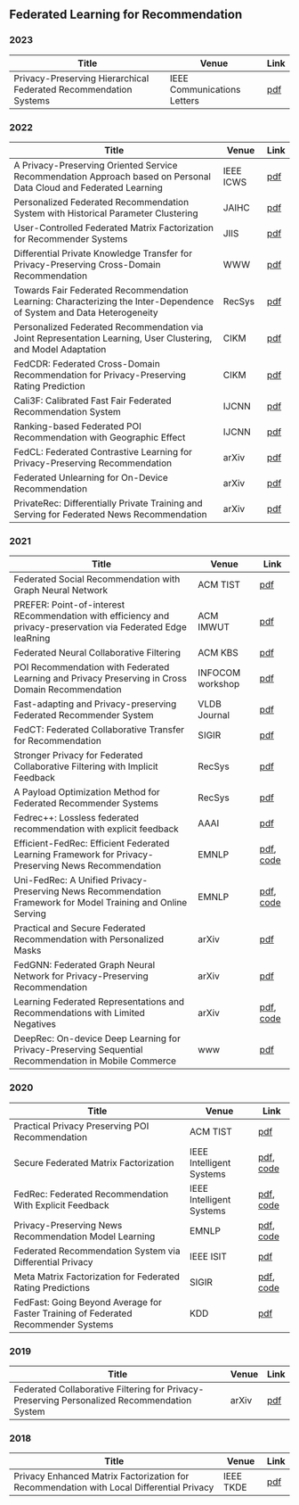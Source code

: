 ## Federated Learning for Recommendation

### 2023

| Title                                                        | Venue                       | Link                                                         |
| ------------------------------------------------------------ | --------------------------- | ------------------------------------------------------------ |
| Privacy-Preserving Hierarchical Federated Recommendation Systems | IEEE Communications Letters | [pdf](https://ieeexplore.ieee.org/abstract/document/10044657) |

 

### 2022

| Title | Venue | Link |  
| --- | --- | --- | 
| A Privacy-Preserving Oriented Service Recommendation Approach based on Personal Data Cloud and Federated Learning | IEEE ICWS | [pdf](https://ieeexplore.ieee.org/abstract/document/9885792) |
| Personalized Federated Recommendation System with Historical Parameter Clustering | JAIHC | [pdf](https://link.springer.com/article/10.1007/s12652-022-03709-z) |
| User-Controlled Federated Matrix Factorization for Recommender Systems | JIIS | [pdf](https://link.springer.com/article/10.1007/s10844-021-00688-z) |
| Differential Private Knowledge Transfer for Privacy-Preserving Cross-Domain Recommendation | WWW | [pdf](https://arxiv.org/pdf/2202.04893.pdf) |
| Towards Fair Federated Recommendation Learning: Characterizing the Inter-Dependence of System and Data Heterogeneity | RecSys | [pdf](https://arxiv.org/abs/2206.02633) | 
| Personalized Federated Recommendation via Joint Representation Learning, User Clustering, and Model Adaptation | CIKM | [pdf](https://dl.acm.org/doi/pdf/10.1145/3511808.3557668) |
| FedCDR: Federated Cross-Domain Recommendation for Privacy-Preserving Rating Prediction | CIKM | [pdf](https://dl.acm.org/doi/pdf/10.1145/3511808.3557320) | 
| Cali3F: Calibrated Fast Fair Federated Recommendation System | IJCNN | [pdf](https://arxiv.org/abs/2205.13121) | 
| Ranking-based Federated POI Recommendation with Geographic Effect | IJCNN | [pdf](https://ieeexplore.ieee.org/abstract/document/9892943) | 
| FedCL: Federated Contrastive Learning for Privacy-Preserving Recommendation | arXiv | [pdf](https://arxiv.org/abs/2204.09850) | 
| Federated Unlearning for On-Device Recommendation | arXiv | [pdf](https://arxiv.org/abs/2210.10958) | 
| PrivateRec: Differentially Private Training and Serving for Federated News Recommendation | arXiv | [pdf](https://arxiv.org/abs/2204.08146) | 

### 2021
| Title | Venue | Link |
| --- | --- | --- |
| Federated Social Recommendation with Graph Neural Network | ACM TIST | [pdf](https://arxiv.org/abs/2111.10778) |
| PREFER: Point-of-interest REcommendation with efficiency and privacy-preservation via Federated Edge leaRning | ACM IMWUT | [pdf](https://dl.acm.org/doi/abs/10.1145/3448099) |
| Federated Neural Collaborative Filtering | ACM KBS | [pdf](https://arxiv.org/abs/2106.04405) |
| POI Recommendation with Federated Learning and Privacy Preserving in Cross Domain Recommendation | INFOCOM workshop | [pdf](https://ieeexplore.ieee.org/document/9484510) |
| Fast-adapting and Privacy-preserving Federated Recommender System | VLDB Journal | [pdf](https://arxiv.org/abs/2104.00919) |
| FedCT: Federated Collaborative Transfer for Recommendation | SIGIR | [pdf](https://dl.acm.org/doi/abs/10.1145/3404835.3462825) |
| Stronger Privacy for Federated Collaborative Filtering with Implicit Feedback | RecSys | [pdf](https://arxiv.org/abs/2105.03941) |
| A Payload Optimization Method for Federated Recommender Systems | RecSys | [pdf](https://arxiv.org/abs/2107.13078) |
| Fedrec++: Lossless federated recommendation with explicit feedback | AAAI | [pdf](https://ojs.aaai.org/index.php/AAAI/article/view/16546) |
| Efficient-FedRec: Efficient Federated Learning Framework for Privacy-Preserving News Recommendation | EMNLP |  [pdf](https://aclanthology.org/2021.emnlp-main.223), [code](https://github.com/yjw1029/Efficient-FedRec) |
| Uni-FedRec: A Unified Privacy-Preserving News Recommendation Framework for Model Training and Online Serving | EMNLP | [pdf]( https://aclanthology.org/2021.findings-emnlp.124.pdf), [code](https://github.com/taoqi98/UniFedRec) |
| Practical and Secure Federated Recommendation with Personalized Masks | arXiv | [pdf](https://arxiv.org/abs/2109.02464) |
| FedGNN: Federated Graph Neural Network for Privacy-Preserving Recommendation | arXiv | [pdf](https://arxiv.org/abs/2102.04925) |
| Learning Federated Representations and Recommendations with Limited Negatives | arXiv | [pdf](https://arxiv.org/abs/2108.07931), [code](https://git.io/federated_dual_encoder) |
| DeepRec: On-device Deep Learning for Privacy-Preserving Sequential Recommendation in Mobile Commerce | www | [pdf](https://dl.acm.org/doi/abs/10.1145/3442381.3449942) |

### 2020
| Title | Venue | Link |  
| --- | --- | --- | 
| Practical Privacy Preserving POI Recommendation | ACM TIST | [pdf](https://arxiv.org/abs/2003.02834) | 
| Secure Federated Matrix Factorization | IEEE Intelligent Systems | [pdf](https://ieeexplore.ieee.org/abstract/document/9162459), [code](https://github.com/Di-Chai/FedMF) | 
| FedRec: Federated Recommendation With Explicit Feedback | IEEE Intelligent Systems | [pdf](https://ieeexplore.ieee.org/abstract/document/9170754), [code](https://csse.szu.edu.cn/staff/panwk/publications/FedRec/) |
| Privacy-Preserving News Recommendation Model Learning | EMNLP | [pdf](https://aclanthology.org/2020.findings-emnlp.128/), [code](https://github.com/taoqi98/FedNewsRec) |
| Federated Recommendation System via Differential Privacy | IEEE ISIT | [pdf](https://arxiv.org/abs/2005.06670) |
| Meta Matrix Factorization for Federated Rating Predictions | SIGIR | [pdf](https://arxiv.org/abs/1910.10086), [code](https://github.com/TempSDU/MetaMF) |
| FedFast: Going Beyond Average for Faster Training of Federated Recommender Systems | KDD | [pdf](https://dl.acm.org/doi/10.1145/3394486.3403176) | 

### 2019
| Title | Venue | Link |  
| --- | --- | --- | 
| Federated Collaborative Filtering for Privacy-Preserving Personalized Recommendation System | arXiv | [pdf](https://arxiv.org/abs/1901.09888) |

### 2018
| Title | Venue | Link |  
| --- | --- | --- | 
| Privacy Enhanced Matrix Factorization for Recommendation with Local Differential Privacy | IEEE TKDE | [pdf](https://ieeexplore.ieee.org/abstract/document/8290673) |
